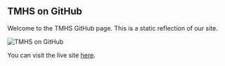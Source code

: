 ## TMHS on GitHub

Welcome to the TMHS GitHub page. This is a static reflection of our site.

![TMHS on GitHub](assets/images/screenshot.png)

You can visit the live site [here](https://tmhs-digital.github.io/TMHS-on-GitHub/).
